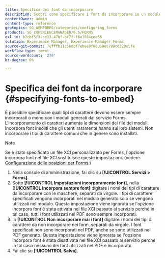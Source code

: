 ```yaml
---
title: Specifica dei font da incorporare
description: Scopri come specificare i font da incorporare in un modulo adattivo. È possibile specificare i tipi di carattere incorporati o mai incorporati con i moduli generati dal servizio Forms.
contentOwner: admin
content-type: reference
geptopics: SG_AEMFORMS/categories/configuring_forms
products: SG_EXPERIENCEMANAGER/6.5/FORMS
exl-id: b2cbf5f3-ee13-47bf-bf7f-f6a1884cee66
solution: Experience Manager, Experience Manager Forms
source-git-commit: 76fffb11c56dbf7ebee9f6805ae0799cd32985fe
workflow-type: tm+mt
source-wordcount: '270'
ht-degree: 0%

---
```


# Specifica dei font da incorporare {#specifying-fonts-to-embed}

È possibile specificare quali tipi di carattere devono essere sempre incorporati o meno con i moduli generati dal servizio Forms. L&#39;incorporamento di caratteri aumenta le dimensioni dei file dei moduli. Incorpora font insoliti che gli utenti raramente hanno sui loro sistemi. Non incorporare i tipi di carattere comuni che in genere sono installati.

>[!NOTE]
>
>Se è stato specificato un file XCI personalizzato per Forms, l&#39;opzione incorpora font nel file XCI sostituisce queste impostazioni. (vedere [Configurazione delle posizioni per Forms](/help/forms/using/admin-help/configuring-locations-forms.md#configuring-locations-for-forms).)

1. Nella console di amministrazione, fai clic su **[!UICONTROL Servizi > Forms]**.
1. Sotto **[!UICONTROL Impostazioni incorporamento font]**, nella **[!UICONTROL Incorpora sempre font]** digitare i nomi dei tipi di carattere da incorporare con le maschere, separati da virgole. I tipi di carattere specificati vengono incorporati nel modulo generato solo se vengono utilizzati nel modulo. Questa impostazione viene ignorata se l&#39;opzione incorpora font è stata attivata nel file XCI passato al servizio perché in tal caso, tutti i font utilizzati nel PDF sono sempre incorporati.
1. In **[!UICONTROL Non incorporare mai i font]** digitare i nomi dei tipi di carattere da non incorporare nei form, separati da virgole. I font specificati non sono incorporati nel PDF, anche se sono utilizzati nel PDF generato. Questa impostazione viene ignorata se l&#39;opzione incorpora font è stata disattivata nel file XCI passato al servizio perché in tal caso nessuno dei font utilizzati nel PDF è incorporato.
1. Fai clic su **[!UICONTROL Salva]**.
